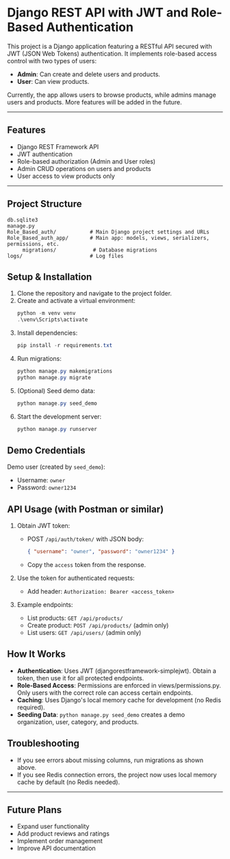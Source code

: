 # Django REST API with JWT and Role-Based Authentication

This project is a Django application featuring a RESTful API secured with JWT (JSON Web Tokens) authentication. It implements role-based access control with two types of users:

- **Admin**: Can create and delete users and products.
- **User**: Can view products.

Currently, the app allows users to browse products, while admins manage users and products. More features will be added in the future.

---

## Features

- Django REST Framework API
- JWT authentication
- Role-based authorization (Admin and User roles)
- Admin CRUD operations on users and products
- User access to view products only

---


## Project Structure

```
db.sqlite3
manage.py
Role_Based_auth/           # Main Django project settings and URLs
Role_Based_auth_app/       # Main app: models, views, serializers, permissions, etc.
	 migrations/            # Database migrations
logs/                      # Log files
```

## Setup & Installation

1. Clone the repository and navigate to the project folder.
2. Create and activate a virtual environment:
	```powershell
	python -m venv venv
	.\venv\Scripts\activate
	```
3. Install dependencies:
	```powershell
	pip install -r requirements.txt
	```
4. Run migrations:
	```powershell
	python manage.py makemigrations
	python manage.py migrate
	```
5. (Optional) Seed demo data:
	```powershell
	python manage.py seed_demo
	```
6. Start the development server:
	```powershell
	python manage.py runserver
	```

## Demo Credentials

Demo user (created by `seed_demo`):
- Username: `owner`
- Password: `owner1234`

## API Usage (with Postman or similar)

1. Obtain JWT token:
	- POST `/api/auth/token/` with JSON body:
	  ```json
	  { "username": "owner", "password": "owner1234" }
	  ```
	- Copy the `access` token from the response.

2. Use the token for authenticated requests:
	- Add header: `Authorization: Bearer <access_token>`

3. Example endpoints:
	- List products: `GET /api/products/`
	- Create product: `POST /api/products/` (admin only)
	- List users: `GET /api/users/` (admin only)

## How It Works

- **Authentication**: Uses JWT (djangorestframework-simplejwt). Obtain a token, then use it for all protected endpoints.
- **Role-Based Access**: Permissions are enforced in views/permissions.py. Only users with the correct role can access certain endpoints.
- **Caching**: Uses Django's local memory cache for development (no Redis required).
- **Seeding Data**: `python manage.py seed_demo` creates a demo organization, user, category, and products.

## Troubleshooting

- If you see errors about missing columns, run migrations as shown above.
- If you see Redis connection errors, the project now uses local memory cache by default (no Redis needed).

---
## Future Plans

- Expand user functionality
- Add product reviews and ratings
- Implement order management
- Improve API documentation
